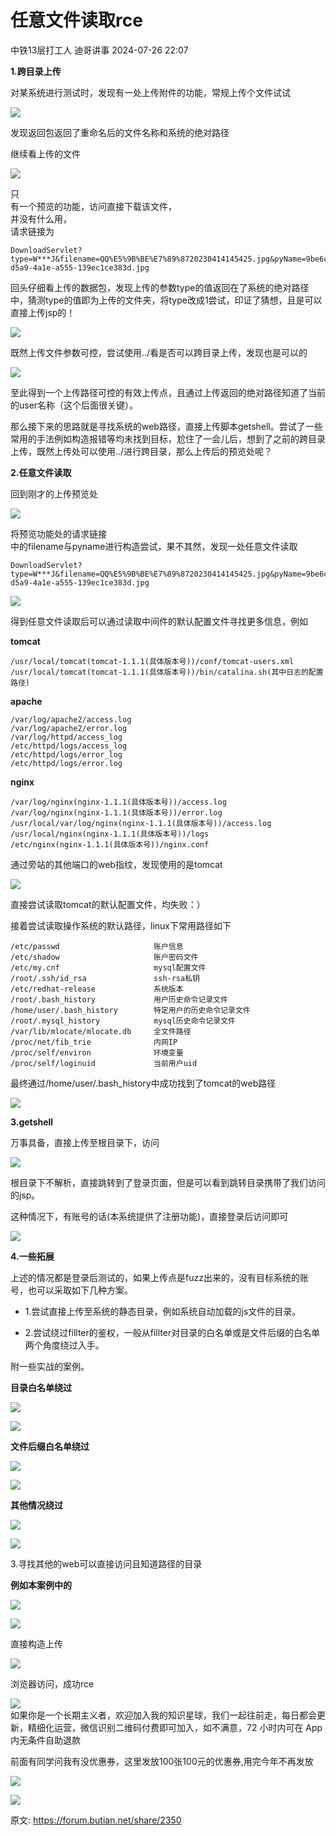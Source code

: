 #  任意文件读取rce   
中铁13层打工人  迪哥讲事   2024-07-26 22:07  
  
**1.跨目录上传**  
  
对某系统进行测试时，发现有一处上传附件的功能，常规上传个文件试试  
  
![](https://mmbiz.qpic.cn/sz_mmbiz_png/XOPdGZ2MYOfR8FyaBtPibBP6lblrkmenVt4ibURlINlFcCvUFXIJNBrtDvNtAW6clibCrzU6oErPJD07DMc3CJd9g/640?wx_fmt=png&wxfrom=13 "")  
  
  
发现返回包返回了重命名后的文件名称和系统的绝对路径  
  
  
继续看上传的文件  
  
![](https://mmbiz.qpic.cn/sz_mmbiz_png/XOPdGZ2MYOfR8FyaBtPibBP6lblrkmenVXicmSBs6UfITRxiaLbHT0rTibIacyHibQACLCk1iceNghwIdGQpg5t0F5rw/640?wx_fmt=png&wxfrom=13 "")  
  
  
只  
有一个预览的功能，访问直接下载该文件，  
并没有什么用，  
请求链接为  
```
DownloadServlet?type=W***J&filename=QQ%E5%9B%BE%E7%89%8720230414145425.jpg&pyName=9be6c164-d5a9-4a1e-a555-139ec1ce383d.jpg
```  
  
  
  
  
回头仔细看上传的数据包，发现上传的参数type的值返回在了系统的绝对路径中，猜测type的值即为上传的文件夹，将type改成1尝试，印证了猜想，且是可以直接上传jsp的！  
  
![](https://mmbiz.qpic.cn/sz_mmbiz_png/XOPdGZ2MYOfR8FyaBtPibBP6lblrkmenVItUcmQ4DxzLVE1mMtr6rqoWYrnucwtO9XTVfGa9exsUiceD67GlicVhA/640?wx_fmt=png&wxfrom=5&wx_lazy=1&wx_co=1&tp=webp "")  
  
  
既然上传文件参数可控，尝试使用../看是否可以跨目录上传，发现也是可以的  
  
![](https://mmbiz.qpic.cn/sz_mmbiz_png/XOPdGZ2MYOfR8FyaBtPibBP6lblrkmenVgJJj6dAiaH4UUbxNo7ysJU5v0qeK2zvKGqljJWPIbcBjkibc7zoFSQzw/640?wx_fmt=png&wxfrom=5&wx_lazy=1&wx_co=1&tp=webp "")  
  
  
至此得到一个上传路径可控的有效上传点，且通过上传返回的绝对路径知道了当前的user名称（这个后面很关键）。  
  
  
那么接下来的思路就是寻找系统的web路径，直接上传脚本getshell。尝试了一些常用的手法例如构造报错等均未找到目标，尬住了一会儿后，想到了之前的跨目录上传，既然上传处可以使用../进行跨目录，那么上传后的预览处呢？  
  
  
**2.任意文件读取**  
  
回到刚才的上传预览处  
  
![](https://mmbiz.qpic.cn/sz_mmbiz_png/XOPdGZ2MYOfR8FyaBtPibBP6lblrkmenVTKFEUicibianThHswKoXYiamh1uSzvgibUXNMU7MRQWb4jw3FjdjXmHoCMg/640?wx_fmt=png&wxfrom=5&wx_lazy=1&wx_co=1&tp=webp "")  
  
  
将预览功能处的请求链接  
中的filename与pyname进行构造尝试，果不其然，发现一处任意文件读取  
```
DownloadServlet?type=W***J&filename=QQ%E5%9B%BE%E7%89%8720230414145425.jpg&pyName=9be6c164-d5a9-4a1e-a555-139ec1ce383d.jpg
```  
  
![](https://mmbiz.qpic.cn/sz_mmbiz_png/XOPdGZ2MYOfR8FyaBtPibBP6lblrkmenVTfyC7MvU2mMJibtn48h1KUBTOibnLgYltDW2LGqv1DbibYRMROzQ6qAIg/640?wx_fmt=png&wxfrom=5&wx_lazy=1&wx_co=1&tp=webp "")  
  
  
得到任意文件读取后可以通过读取中间件的默认配置文件寻找更多信息，例如  
  
  
**tomcat**  
```
/usr/local/tomcat(tomcat-1.1.1(具体版本号))/conf/tomcat-users.xml
/usr/local/tomcat(tomcat-1.1.1(具体版本号))/bin/catalina.sh(其中日志的配置路径)
```  
  
  
**apache**  
```
/var/log/apache2/access.log
/var/log/apache2/error.log
/var/log/httpd/access_log
/etc/httpd/logs/access_log
/etc/httpd/logs/error_log
/etc/httpd/logs/error.log
```  
  
  
**nginx**  
```
/var/log/nginx(nginx-1.1.1(具体版本号))/access.log
/var/log/nginx(nginx-1.1.1(具体版本号))/error.log
/usr/local/var/log/nginx(nginx-1.1.1(具体版本号))/access.log
/usr/local/nginx(nginx-1.1.1(具体版本号))/logs
/etc/nginx(nginx-1.1.1(具体版本号))/nginx.conf
```  
  
  
通过旁站的其他端口的web指纹，发现使用的是tomcat  
  
![](https://mmbiz.qpic.cn/sz_mmbiz_png/XOPdGZ2MYOfR8FyaBtPibBP6lblrkmenVzFQAGRcRyIMkurFicyWMbKj5p1wpr5Pv5qdwOQAUh6lIWcuvkHMVQSQ/640?wx_fmt=png&wxfrom=5&wx_lazy=1&wx_co=1&tp=webp "")  
  
  
直接尝试读取tomcat的默认配置文件，均失败：）  
  
  
接着尝试读取操作系统的默认路径，linux下常用路径如下  
```
/etc/passwd                     账户信息
/etc/shadow                     账户密码文件
/etc/my.cnf                     mysql配置文件
/root/.ssh/id_rsa               ssh-rsa私钥
/etc/redhat-release             系统版本 
/root/.bash_history             用户历史命令记录文件
/home/user/.bash_history        特定用户的历史命令记录文件
/root/.mysql_history            mysql历史命令记录文件
/var/lib/mlocate/mlocate.db     全文件路径
/proc/net/fib_trie              内网IP
/proc/self/environ              环境变量
/proc/self/loginuid             当前用户uid
```  
  
  
最终通过/home/user/.bash_history中成功找到了tomcat的web路径  
  
![](https://mmbiz.qpic.cn/sz_mmbiz_png/XOPdGZ2MYOfR8FyaBtPibBP6lblrkmenVXXCRfXOicYVaJbGKnkVaSibMsGuwE3qzicBCP0jet4anoh1rQGQBrBEsA/640?wx_fmt=other&wxfrom=5&wx_lazy=1&wx_co=1&tp=webp "")  
  
  
**3.getshell**  
  
万事具备，直接上传至根目录下，访问  
  
![](https://mmbiz.qpic.cn/sz_mmbiz_png/XOPdGZ2MYOfR8FyaBtPibBP6lblrkmenVaaVjPgQHsCQgsAicP2XEUp9uULtGIqKh4xhnVcZOypXJ5G1p4dRhYcg/640?wx_fmt=png&wxfrom=5&wx_lazy=1&wx_co=1&tp=webp "")  
  
  
根目录下不解析，直接跳转到了登录页面，但是可以看到跳转目录携带了我们访问的jsp。  
  
  
这种情况下，有账号的话(本系统提供了注册功能)，直接登录后访问即可  
  
![](https://mmbiz.qpic.cn/sz_mmbiz_png/XOPdGZ2MYOfR8FyaBtPibBP6lblrkmenVTZtxzEtvureL7OKpmh7L7gXw3W6Q9boIaXPlKuMPLficJzU58j4HAyA/640?wx_fmt=png&wxfrom=5&wx_lazy=1&wx_co=1&tp=webp "")  
  
  
**4.一些拓展**  
  
上述的情况都是登录后测试的，如果上传点是fuzz出来的，没有目标系统的账号，也可以采取如下几种方案。  
- 1.尝试直接上传至系统的静态目录，例如系统自动加载的js文件的目录。  
  
- 2.尝试绕过fillter的鉴权，一般从fillter对目录的白名单或是文件后缀的白名单两个角度绕过入手。  
  
附一些实战的案例。  
  
  
**目录白名单绕过**  
  
![](https://mmbiz.qpic.cn/sz_mmbiz_png/XOPdGZ2MYOfR8FyaBtPibBP6lblrkmenVqqqTH32AhSKxdG6GnaU2rCygaEpTacpmcWJICN7OibSwb5JT6iaAagJw/640?wx_fmt=png&wxfrom=5&wx_lazy=1&wx_co=1&tp=webp "")  
  
![](https://mmbiz.qpic.cn/sz_mmbiz_png/XOPdGZ2MYOfR8FyaBtPibBP6lblrkmenVkn9tOwgoiawvvk3BQDtpiaD68gCc5AibmAmsJfliagVsiawwAsYpM7IqP7Q/640?wx_fmt=png&wxfrom=5&wx_lazy=1&wx_co=1&tp=webp "")  
  
  
**文件后缀白名单绕过**  
  
![](https://mmbiz.qpic.cn/sz_mmbiz_png/XOPdGZ2MYOfR8FyaBtPibBP6lblrkmenVq2St5D3c7YUau10ZsJaZbibufU4QVlKsCic0NsAju3icGRbcT3vziaz76A/640?wx_fmt=png&wxfrom=5&wx_lazy=1&wx_co=1&tp=webp "")  
  
![](https://mmbiz.qpic.cn/sz_mmbiz_png/XOPdGZ2MYOfR8FyaBtPibBP6lblrkmenVzsNLOCot89a4D4LSoGAWQOrKSyBfQOdbLaOdoA5gCGLCqMLibGUjKNw/640?wx_fmt=png&wxfrom=5&wx_lazy=1&wx_co=1&tp=webp "")  
  
  
**其他情况绕过**  
  
![](https://mmbiz.qpic.cn/sz_mmbiz_png/XOPdGZ2MYOfR8FyaBtPibBP6lblrkmenVhPCaiaIMZeQhTwwV3MqWeicHcxiaicibahaKIiczccgW7icZwGrwYFn0cAcdQ/640?wx_fmt=png&wxfrom=5&wx_lazy=1&wx_co=1&tp=webp "")  
  
![](https://mmbiz.qpic.cn/sz_mmbiz_png/XOPdGZ2MYOfR8FyaBtPibBP6lblrkmenVQj99z6N9FU37sGEdsRUcwq2JibByn3y8QAEyymwGtDUrhcic7icL8iaMiaA/640?wx_fmt=png&wxfrom=5&wx_lazy=1&wx_co=1&tp=webp "")  
  
  
3.寻找其他的web可以直接访问且知道路径的目录  
  
**例如本案例中的**  
  
![](https://mmbiz.qpic.cn/sz_mmbiz_png/XOPdGZ2MYOfR8FyaBtPibBP6lblrkmenVNm4AibHadebYp5Ania8CmIHmNN2jbC1P2MTthe3IhZ5NdwJ56suibbQKQ/640?wx_fmt=png&wxfrom=5&wx_lazy=1&wx_co=1&tp=webp "")  
  
![](https://mmbiz.qpic.cn/sz_mmbiz_png/XOPdGZ2MYOfR8FyaBtPibBP6lblrkmenVs5P6hszS0icibgIYJlciaibnH7TG1yznua5oY4TBKHMI5qOcMoDaHxh0VA/640?wx_fmt=png&wxfrom=5&wx_lazy=1&wx_co=1&tp=webp "")  
  
  
直接构造上传  
  
![](https://mmbiz.qpic.cn/sz_mmbiz_png/XOPdGZ2MYOfR8FyaBtPibBP6lblrkmenV8hePgmKkJ5FJ48XYmqQZSuXQQQKgxkfCsaRpmAS5kgPeKTmocc8lpg/640?wx_fmt=png&wxfrom=5&wx_lazy=1&wx_co=1&tp=webp "")  
  
  
浏览器访问，成功rce  
  
![](https://mmbiz.qpic.cn/sz_mmbiz_png/XOPdGZ2MYOfR8FyaBtPibBP6lblrkmenVvB5Q2CznYZ6hjqN8qUrnNVjbuq01JHoIXYXW92HTp6hzDGdM4YAoicg/640?wx_fmt=png&wxfrom=5&wx_lazy=1&wx_co=1&tp=webp "")  
如果你是一个长期主义者，欢迎加入我的知识星球，我们一起往前走，每日都会更新，精细化运营，微信识别二维码付费即可加入，如不满意，72 小时内可在 App 内无条件自助退款  
  
前面有同学问我有没优惠券，这里发放100张100元的优惠券,用完今年不再发放  
  
![](https://mmbiz.qpic.cn/mmbiz_png/YmmVSe19Qj7N5nMaJbtnMPVw96ZcVbWfp6SGDicUaGZyrWOM67xP8Ot3ftyqOybMqbj1005WvMNbDJO0hOWkCaQ/640?wx_fmt=png&from=appmsg "")  
  
![](https://mmbiz.qpic.cn/mmbiz_png/YmmVSe19Qj5jYW8icFkojHqg2WTWTjAnvcuF7qGrj3JLz1VgSFDDMOx0DbKjsia5ibMpeISsibYJ0ib1d2glMk2hySA/640?wx_fmt=png&wxfrom=5&wx_lazy=1&wx_co=1 "")  
  
原文: https://forum.butian.net/share/2350  
  
